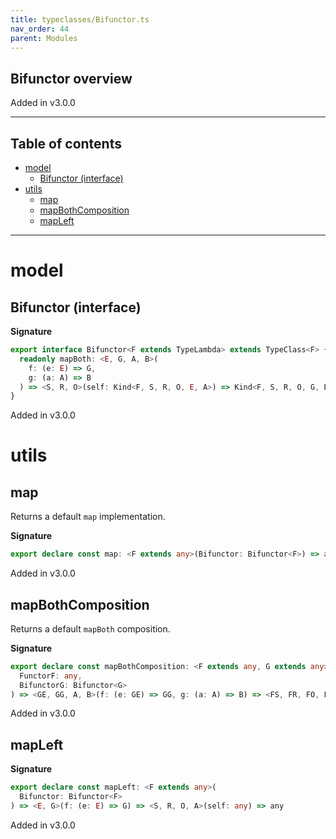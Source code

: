 ```yaml
---
title: typeclasses/Bifunctor.ts
nav_order: 44
parent: Modules
---
```


## Bifunctor overview

Added in v3.0.0

---

<h2 class="text-delta">Table of contents</h2>

- [model](#model)
  - [Bifunctor (interface)](#bifunctor-interface)
- [utils](#utils)
  - [map](#map)
  - [mapBothComposition](#mapbothcomposition)
  - [mapLeft](#mapleft)

---

# model

## Bifunctor (interface)

**Signature**

```ts
export interface Bifunctor<F extends TypeLambda> extends TypeClass<F> {
  readonly mapBoth: <E, G, A, B>(
    f: (e: E) => G,
    g: (a: A) => B
  ) => <S, R, O>(self: Kind<F, S, R, O, E, A>) => Kind<F, S, R, O, G, B>
}
```

Added in v3.0.0

# utils

## map

Returns a default `map` implementation.

**Signature**

```ts
export declare const map: <F extends any>(Bifunctor: Bifunctor<F>) => any
```

Added in v3.0.0

## mapBothComposition

Returns a default `mapBoth` composition.

**Signature**

```ts
export declare const mapBothComposition: <F extends any, G extends any>(
  FunctorF: any,
  BifunctorG: Bifunctor<G>
) => <GE, GG, A, B>(f: (e: GE) => GG, g: (a: A) => B) => <FS, FR, FO, FE, GS, GR, GO>(self: any) => any
```

Added in v3.0.0

## mapLeft

**Signature**

```ts
export declare const mapLeft: <F extends any>(
  Bifunctor: Bifunctor<F>
) => <E, G>(f: (e: E) => G) => <S, R, O, A>(self: any) => any
```

Added in v3.0.0
